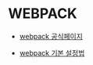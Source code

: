 # WEBPACK

* [webpack 공식페이지](https://webpack.js.org/)

* [webpack 기본 설정법](https://www.daleseo.com/webpack-config/)
